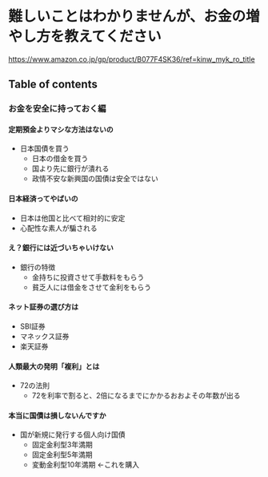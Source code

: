 # 難しいことはわかりませんが、お金の増やし方を教えてください

<https://www.amazon.co.jp/gp/product/B077F4SK36/ref=kinw_myk_ro_title>

## Table of contents

### お金を安全に持っておく編

#### 定期預金よりマシな方法はないの

- 日本国債を買う
  - 日本の借金を買う
  - 国より先に銀行が潰れる
  - 政情不安な新興国の国債は安全ではない

#### 日本経済ってやばいの

- 日本は他国と比べて相対的に安定
- 心配性な素人が騙される

#### え？銀行には近づいちゃいけない

- 銀行の特徴
  - 金持ちに投資させて手数料をもらう
  - 貧乏人には借金をさせて金利をもらう

#### ネット証券の選び方は

- SBI証券
- マネックス証券
- 楽天証券

#### 人類最大の発明「複利」とは

- 72の法則
  - 72を利率で割ると、2倍になるまでにかかるおおよその年数が出る

#### 本当に国債は損しないんですか

- 国が新規に発行する個人向け国債
  - 固定金利型3年満期
  - 固定金利型5年満期
  - 変動金利型10年満期 <-これを購入
